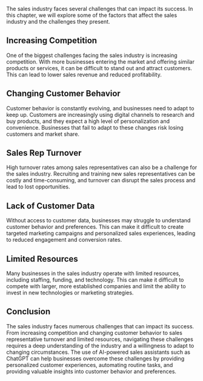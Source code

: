
The sales industry faces several challenges that can impact its success. In this chapter, we will explore some of the factors that affect the sales industry and the challenges they present.

Increasing Competition
----------------------

One of the biggest challenges facing the sales industry is increasing competition. With more businesses entering the market and offering similar products or services, it can be difficult to stand out and attract customers. This can lead to lower sales revenue and reduced profitability.

Changing Customer Behavior
--------------------------

Customer behavior is constantly evolving, and businesses need to adapt to keep up. Customers are increasingly using digital channels to research and buy products, and they expect a high level of personalization and convenience. Businesses that fail to adapt to these changes risk losing customers and market share.

Sales Rep Turnover
------------------

High turnover rates among sales representatives can also be a challenge for the sales industry. Recruiting and training new sales representatives can be costly and time-consuming, and turnover can disrupt the sales process and lead to lost opportunities.

Lack of Customer Data
---------------------

Without access to customer data, businesses may struggle to understand customer behavior and preferences. This can make it difficult to create targeted marketing campaigns and personalized sales experiences, leading to reduced engagement and conversion rates.

Limited Resources
-----------------

Many businesses in the sales industry operate with limited resources, including staffing, funding, and technology. This can make it difficult to compete with larger, more established companies and limit the ability to invest in new technologies or marketing strategies.

Conclusion
----------

The sales industry faces numerous challenges that can impact its success. From increasing competition and changing customer behavior to sales representative turnover and limited resources, navigating these challenges requires a deep understanding of the industry and a willingness to adapt to changing circumstances. The use of AI-powered sales assistants such as ChatGPT can help businesses overcome these challenges by providing personalized customer experiences, automating routine tasks, and providing valuable insights into customer behavior and preferences.
